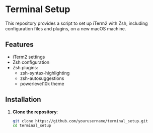 # Terminal Setup

This repository provides a script to set up iTerm2 with Zsh, including configuration files and plugins, on a new macOS machine.

## Features
- iTerm2 settings
- Zsh configuration
- Zsh plugins:
  - zsh-syntax-highlighting
  - zsh-autosuggestions
  - powerlevel10k theme

## Installation

1. **Clone the repository**:
   ```sh
   git clone https://github.com/yourusername/terminal_setup.git
   cd terminal_setup
